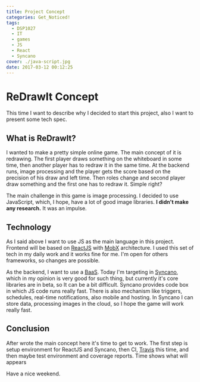 ```yaml
---
title: Project Concept
categories: Get_Noticed!
tags:
  - DSP1027
  - IT
  - games
  - JS
  - React
  - Syncano
cover: ./java-script.jpg
date: 2017-03-12 00:12:25
---
```



# ReDrawIt Concept

This time I want to describe why I decided to start this project, also I want to present some tech spec.

## What is ReDrawIt?

I wanted to make a pretty simple online game. The main concept of it is redrawing. The first player draws something on the whiteboard in some time, then another player has to redraw it in the same time. At the backend runs, image processing and the player gets the score based on the precision of his draw and left time. Then roles change and second player draw something and the first one has to redraw it. Simple right? 

The main challenge in this game is image processing. I decided to use JavaScript, which, I hope, have a lot of good image libraries. **I didn't make any research.** It was an impulse. 

## Technology

As I said above I want to use JS as the main language in this project. Frontend will be based on [ReactJS](https://github.com/reactjs) with [MobX](https://mobx.js.org/) architecture. I used this set of tech in my daily work and it works fine for me. I'm open for others frameworks, so changes are possible. 

As the backend, I want to use a [BaaS](https://www.techopedia.com/definition/29428/backend-as-a-service-baas). Today I'm targeting in [Syncano](https://syncano.io), which in my opinion is very good for such thing, but currently it's core libraries are in beta, so It can be a bit difficult. Syncano provides code box in which JS code runs really fast. There is also mechanism like triggers, schedules, real-time notifications, also mobile and hosting. In Syncano I can store data, processing images in the cloud, so I hope the game will work really fast. 

## Conclusion

After wrote the main concept here it's time to get to work. The first step is setup environment for ReactJS and Syncano, then CI, [Travis](https://travis-ci.org/) this time, and then maybe test environment and coverage reports. Time shows what will appears 

Have a nice weekend. 